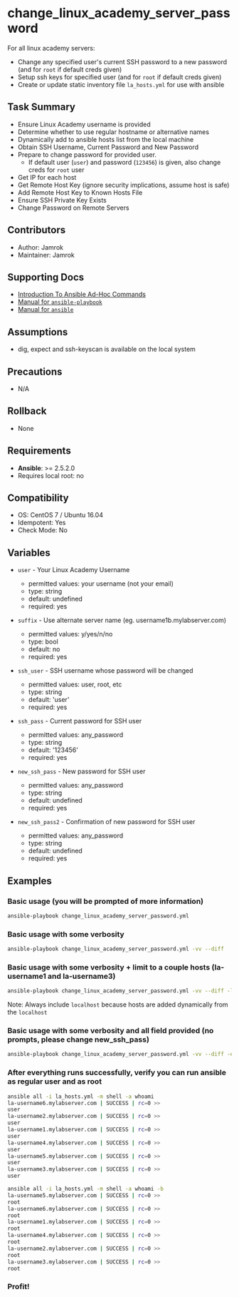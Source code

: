 # change_linux_academy_server_password

  For all linux academy servers:
  - Change any specified user's current SSH password to a new password (and for `root` if default creds given)
  - Setup ssh keys for specified user (and for `root` if default creds given)
  - Create or update static inventory file `la_hosts.yml` for use with ansible   

## Task Summary
  - Ensure Linux Academy username is provided
  - Determine whether to use regular hostname or alternative names
  - Dynamically add to ansible hosts list from the local machine
  - Obtain SSH Username, Current Password and New Password
  - Prepare to change password for provided user. 
    - If default user (`user`) and password (`123456`) is given, also change creds for `root` user
  - Get IP for each host
  - Get Remote Host Key (ignore security implications, assume host is safe)
  - Add Remote Host Key to Known Hosts File
  - Ensure SSH Private Key Exists
  - Change Password on Remote Servers

## Contributors
  - Author: Jamrok
  - Maintainer: Jamrok

## Supporting Docs
  - [Introduction To Ansible Ad-Hoc Commands](https://docs.ansible.com/ansible/latest/user_guide/intro_adhoc.html)
  - [Manual for `ansible-playbook`](https://docs.ansible.com/ansible/latest/cli/ansible-playbook.html)
  - [Manual for `ansible`](https://docs.ansible.com/ansible/latest/cli/ansible.html)

## Assumptions
  - dig, expect and ssh-keyscan is available on the local system

## Precautions
  - N/A

## Rollback
  - None

## Requirements
  - **Ansible**: >= 2.5.2.0
  - Requires local root: no

## Compatibility
  - OS: CentOS 7 / Ubuntu 16.04
  - Idempotent: Yes
  - Check Mode: No

## Variables
  - `user` - Your Linux Academy Username
    - permitted values: your username (not your email)
    - type: string
    - default: undefined
    - required: yes

  - `suffix` - Use alternate server name (eg. username1b.mylabserver.com)
    - permitted values: y/yes/n/no
    - type: bool
    - default: no
    - required: yes

  - `ssh_user` - SSH username whose password will be changed 
    - permitted values: user, root, etc
    - type: string
    - default: 'user'
    - required: yes

  - `ssh_pass` - Current password for SSH user
    - permitted values: any_password
    - type: string
    - default: '123456'
    - required: yes

  - `new_ssh_pass` - New password for SSH user
    - permitted values: any_password
    - type: string
    - default: undefined
    - required: yes

  - `new_ssh_pass2` - Confirmation of new password for SSH user
    - permitted values: any_password
    - type: string
    - default: undefined
    - required: yes

## Examples

### Basic usage (you will be prompted of more information)

  ```bash
  ansible-playbook change_linux_academy_server_password.yml
```

### Basic usage with some verbosity

  ```bash
  ansible-playbook change_linux_academy_server_password.yml -vv --diff
```

### Basic usage with some verbosity + limit to a couple hosts (la-username1 and la-username3)

  ```bash
  ansible-playbook change_linux_academy_server_password.yml -vv --diff -l "localhost,la-username[13]*"
```
Note: Always include `localhost` because hosts are added dynamically from the `localhost`

### Basic usage with some verbosity and all field provided (no prompts, please change new_ssh_pass)

  ```bash
  ansible-playbook change_linux_academy_server_password.yml -vv --diff -e "user=la-username suffix=n ssh_user=user ssh_pass=123456 new_ssh_pass2={{new_ssh_pass}}" -e new_ssh_pass= #<--remove_space_set_pass
```

### After everything runs successfully, verify you can run ansible as regular user and as root

  ```bash
  ansible all -i la_hosts.yml -m shell -a whoami
  la-username6.mylabserver.com | SUCCESS | rc=0 >>
  user
  la-username2.mylabserver.com | SUCCESS | rc=0 >>
  user
  la-username1.mylabserver.com | SUCCESS | rc=0 >>
  user
  la-username4.mylabserver.com | SUCCESS | rc=0 >>
  user
  la-username5.mylabserver.com | SUCCESS | rc=0 >>
  user
  la-username3.mylabserver.com | SUCCESS | rc=0 >>
  user
```

  ```bash
  ansible all -i la_hosts.yml -m shell -a whoami -b
  la-username5.mylabserver.com | SUCCESS | rc=0 >>
  root
  la-username6.mylabserver.com | SUCCESS | rc=0 >>
  root
  la-username1.mylabserver.com | SUCCESS | rc=0 >>
  root
  la-username4.mylabserver.com | SUCCESS | rc=0 >>
  root
  la-username2.mylabserver.com | SUCCESS | rc=0 >>
  root
  la-username3.mylabserver.com | SUCCESS | rc=0 >>
  root
```

### Profit!
